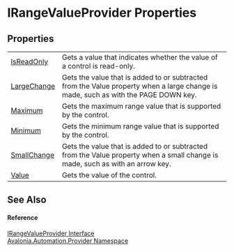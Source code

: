 # IRangeValueProvider Properties




## Properties
<table>
<tr>
<td><a href="P_Avalonia_Automation_Provider_IRangeValueProvider_IsReadOnly">IsReadOnly</a></td>
<td>Gets a value that indicates whether the value of a control is read-only.</td>
</tr>
<tr>
<td><a href="P_Avalonia_Automation_Provider_IRangeValueProvider_LargeChange">LargeChange</a></td>
<td>Gets the value that is added to or subtracted from the Value property when a large change is made, such as with the PAGE DOWN key.</td>
</tr>
<tr>
<td><a href="P_Avalonia_Automation_Provider_IRangeValueProvider_Maximum">Maximum</a></td>
<td>Gets the maximum range value that is supported by the control.</td>
</tr>
<tr>
<td><a href="P_Avalonia_Automation_Provider_IRangeValueProvider_Minimum">Minimum</a></td>
<td>Gets the minimum range value that is supported by the control.</td>
</tr>
<tr>
<td><a href="P_Avalonia_Automation_Provider_IRangeValueProvider_SmallChange">SmallChange</a></td>
<td>Gets the value that is added to or subtracted from the Value property when a small change is made, such as with an arrow key.</td>
</tr>
<tr>
<td><a href="P_Avalonia_Automation_Provider_IRangeValueProvider_Value">Value</a></td>
<td>Gets the value of the control.</td>
</tr>
</table>

## See Also


#### Reference
<a href="T_Avalonia_Automation_Provider_IRangeValueProvider">IRangeValueProvider Interface</a>  
<a href="N_Avalonia_Automation_Provider">Avalonia.Automation.Provider Namespace</a>  
